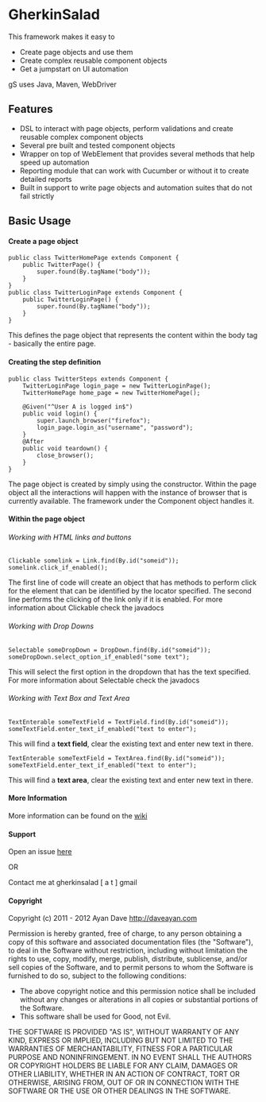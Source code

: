# GherkinSalad

This framework makes it easy to

- Create page objects and use them
- Create complex reusable component objects
- Get a jumpstart on UI automation

gS uses Java, Maven, WebDriver

## Features
- DSL to interact with page objects, perform validations and create reusable complex component objects
- Several pre built and tested component objects
- Wrapper on top of WebElement that provides several methods that help speed up automation
- Reporting module that can work with Cucumber or without it to create detailed reports
- Built in support to write page objects and automation suites that do not fail strictly

## Basic Usage
#### Create a page object
<pre><code>public class TwitterHomePage extends Component {
	public TwitterPage() {
		super.found(By.tagName("body"));
	}
}
public class TwitterLoginPage extends Component {
	public TwitterLoginPage() {
		super.found(By.tagName("body"));
	}
}
</code></pre>

This defines the page object that represents the content within the body tag - basically the entire page.

#### Creating the step definition
<pre><code>public class TwitterSteps extends Component {
	TwitterLoginPage login_page = new TwitterLoginPage();
	TwitterHomePage home_page = new TwitterHomePage();

	@Given("^User A is logged in$")
	public void login() {
		super.launch_browser("firefox");
		login_page.login_as("username", "password");
	}
	@After
	public void teardown() {
		close_browser();
	}
}
</code></pre>

The page object is created by simply using the constructor. Within the page object all the interactions will happen with the instance of browser that is currently available. The framework under the Component object handles it.

#### Within the page object
###### Working with HTML links and buttons
<pre><code>Clickable somelink = Link.find(By.id("someid"));
somelink.click_if_enabled();
</code></pre>
The first line of code will create an object that has methods to perform click for the element that can be identified by the locator specified. The second line performs the clicking of the link only if it is enabled.
For more information about Clickable check the javadocs

###### Working with Drop Downs
<pre><code>Selectable someDropDown = DropDown.find(By.id("someid"));
someDropDown.select_option_if_enabled("some text");
</code></pre>
This will select the first option in the dropdown that has the text specified. For more information about Selectable check the javadocs

###### Working with Text Box and Text Area
<pre><code>TextEnterable someTextField = TextField.find(By.id("someid"));
someTextField.enter_text_if_enabled("text to enter");
</code></pre>
This will find a **text field**, clear the existing text and enter new text in there.

<pre><code>TextEnterable someTextField = TextArea.find(By.id("someid"));
someTextField.enter_text_if_enabled("text to enter");
</code></pre>
This will find a **text area**, clear the existing text and enter new text in there.

#### More Information
More information can be found on the [wiki](https://github.com/daveayan/gherkinsalad/wiki)

#### Support
Open an issue [here](https://github.com/daveayan/gherkinsalad/issues)

OR

Contact me at gherkinsalad [ a t ] gmail

#### Copyright
Copyright (c) 2011 - 2012 Ayan Dave http://daveayan.com

Permission is hereby granted, free of charge, to any person obtaining a copy of this software and 
associated documentation files (the "Software"), to deal in the Software without restriction, including 
without limitation the rights to use, copy, modify, merge, publish, distribute, sublicense, and/or sell 
copies of the Software, and to permit persons to whom the Software is furnished to do so, subject to the 
following conditions:

- The above copyright notice and this permission notice shall be included without any changes or alterations 
in all copies or substantial portions of the Software.
- This software shall be used for Good, not Evil.

THE SOFTWARE IS PROVIDED "AS IS", WITHOUT WARRANTY OF ANY KIND, EXPRESS OR IMPLIED, INCLUDING 
BUT NOT LIMITED TO THE WARRANTIES OF MERCHANTABILITY, FITNESS FOR A PARTICULAR PURPOSE AND NONINFRINGEMENT. 
IN NO EVENT SHALL THE AUTHORS OR COPYRIGHT HOLDERS BE LIABLE FOR ANY CLAIM, DAMAGES OR OTHER LIABILITY, 
WHETHER IN AN ACTION OF CONTRACT, TORT OR OTHERWISE, ARISING FROM, OUT OF OR IN CONNECTION WITH THE SOFTWARE 
OR THE USE OR OTHER DEALINGS IN THE SOFTWARE.